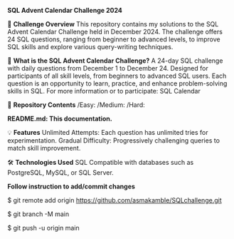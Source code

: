 **SQL Advent Calendar Challenge 2024**

📅 **Challenge Overview**
This repository contains my solutions to the SQL Advent Calendar Challenge held in December 2024. The challenge offers 24 SQL questions, ranging from beginner to advanced levels, to improve SQL skills and explore various query-writing techniques.

🚀 **What is the SQL Advent Calendar Challenge?**
A 24-day SQL challenge with daily questions from December 1 to December 24.
Designed for participants of all skill levels, from beginners to advanced SQL users.
Each question is an opportunity to learn, practice, and enhance problem-solving skills in SQL.
For more information or to participate: SQL Calendar

📁 **Repository Contents**
/Easy: 
/Medium: 
/Hard: 

**README.md: This documentation.**

💡 **Features**
Unlimited Attempts: Each question has unlimited tries for experimentation.
Gradual Difficulty: Progressively challenging queries to match skill improvement.

🛠️ **Technologies Used**
SQL
Compatible with databases such as PostgreSQL, MySQL, or SQL Server.

**Follow instruction to add/commit changes**

$ git remote add origin https://github.com/asmakamble/SQLchallenge.git

$ git branch -M main

$ git push -u origin main
